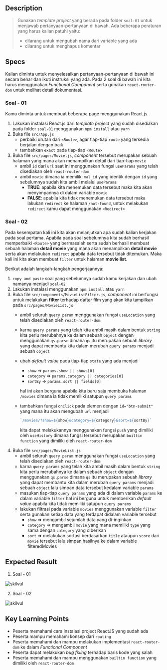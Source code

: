 ## Description

> Gunakan _template project_ yang berada pada folder `soal-01` untuk menjawab pertanyaan-pertanyaan di bawah. Ada beberapa peraturan yang harus kalian patuhi yaitu:
>
> - dilarang untuk mengubah nama dari variable yang ada
> - dilarang untuk menghapus komentar


## Specs

Kalian diminta untuk menyelesaikan pertanyaan-pertanyaan di bawah ini secara benar dan ikuti instruksi yang ada. Pada 2 soal di bawah ini kita harus menggunakan *Functional Component* serta gunakan `react-router-dom` untuk melihat detail dokumentasi.

### Soal - 01

Kamu diminta untuk membuat beberapa page menggunakan React.js.
1. Lakukan instalasi React.js dari _template project_ yang sudah disediakan pada folder `soal-01` menggunakan `npm install` atau `yarn`
2. Buka file `src/App.js`
   - perbaiki urutan dari `<Route>`, agar tiap-tiap `route` yang tersedia berjalan dengan baik
   - tambahkan `exact` pada tiap-tiap `<Route>`
3. Buka file `src/pages/Movie.js`, _component_ tersebut merupakan sebuah halaman yang mana akan menampilkan detail dari tiap-tiap `movie`
   - ambil `id` dari `url` saat ini menggunakan fungsi `useParams` yang telah disediakan oleh `react-router-dom`
   - ambil `movie` dimana ia memiliki `mal_id` yang identik dengan `id` yang sebelumnya sudah kita ambil melalui `useParams`
     - **TRUE**: apabila kita menemukan data tersebut maka kita akan menyimpannya di dalam variable `movie`
     - **FALSE**: apabila kita tidak menemukan data tersebut maka lakukan `redirect` ke halaman `/not-found`, untuk melakukan `redirect` kamu dapat menggunakan `<Redirect>`

### Soal - 02
Pada kesempatan kali ini kita akan melanjutkan apa sudah kalian kerjakan pada soal pertama. Apabila pada soal sebelumnya kita sudah berhasil memperbaiki `<Route>` yang bermasalah serta sudah berhasil membuat sebuah halaman **detail movie** yang mana akan menampilkan **detail movie** serta akan melakukan `redirect` apabila data tersebut tidak ditemukan. Maka kali ini kita akan membuat `filter` untuk halaman **movie list**.

Berikut adalah langkah-langkah pengerjaannya:
1. `copy and paste` soal yang sebelumnya sudah kamu kerjakan dan ubah namanya menjadi `soal-02`
2. Lakukan instalasi menggunakan `npm install` atau `yarn`
3. Buka file `src/components/MovieListFilter.js`, *component* ini berfungsi untuk melakukan **filter** terhadap daftar film yang akan kita tampilkan pada `src/pages/MovieList.js`
   - ambil seluruh `query param` menggunakan fungsi `useLocation` yang telah disediakan oleh `react-router-dom`
   - karna `query params` yang telah kita ambil masih dalam bentuk `string` kita perlu merubahnya ke dalam sebuah `object` dengan menggunakan `qs.parse` dimana `qs` itu merupakan sebuah *library* yang dapat membantu kita dalam merubah `query params` menjadi sebuah `object`
   - ubah *default value* pada tiap-tiap `state` yang ada menjadi
     - `show` => `params.show || shows[0]`
     - `category` => `params.category || categories[0]`
     - `sortBy` => `params.sort || fields[0]`
    
      hal ini akan berguna apabila kita baru saja membuka halaman `/movies` dimana ia tidak memiliki satupun `query params`
   - tambahkan fungsi `onClick` pada elemen dengan `id="btn-submit"` yang mana itu akan mengubah `url` menjadi
      ```Javascript
      `/movies/?show=${show}&category=${category}&sort=${sortBy}`
      ```
      kita dapat melakukannya menggunakan fungsi `push` yang dimiliki oleh `useHistory` dimana fungsi tersebut merupakan `builtin function` yang dimiliki oleh `react-router-dom`
4. Buka file `src/pages/MovieList.js`
   - ambil seluruh `query param` menggunakan fungsi `useLocation` yang telah disediakan oleh `react-router-dom`
   - karna `query params` yang telah kita ambil masih dalam bentuk `string` kita perlu merubahnya ke dalam sebuah `object` dengan menggunakan `qs.parse` dimana `qs` itu merupakan sebuah *library* yang dapat membantu kita dalam merubah `query params` menjadi sebuah `object` lalu simpan data tersebut kedalam variable `params`
   - masukan tiap-tiap `query params` yang ada di dalam variable `params` ke dalam variable `filter` hal ini berguna untuk memberikan *default value* apabila kita tidak memiliki satupun `query params`
   - lakukan filtrasi pada variable `movies` menggunakan variable `filter` serta gunakan setiap data yang terdapat didalam variable tersebut
     - `show` => mengambil sejumlah data yang di-inginkan
     - `category` => mengambil `movie` yang mana memiliki `type` yang sama dengan `category` yang diberikan
     - `sort` => melakukan sortasi berdasarkan `title` ataupun `score` dari `movie` tersebut
lalu simpan hasilnya ke dalam variable filteredMovies


## Expected Result
1. Soal - 01

  ![skilvul](https://skilvul-prod-01.s3.ap-southeast-1.amazonaws.com/lesson/full-stack-assignment/react-router-01.gif)

2. Soal - 02

  ![skilvul](./react-router-02.gif)

## Key Learning Points

- Peserta memahami cara instalasi project ReactJS yang sudah ada
- Peserta mampu memahami konsep dari `routing`
- Peserta memahami dan mampu melakukan implementasi `react-router-dom` ke dalam *Functional Component*
- Peserta dapat melakukan *bug fixing* terhadap baris kode yang salah
- Peserta memahami dan mampu menggunakan `builtin function` yang dimiliki oleh `react-router-dom`